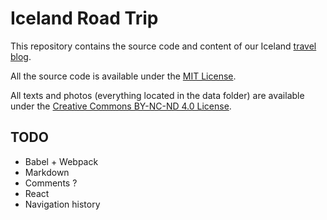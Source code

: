 # Iceland Road Trip

This repository contains the source code and content of our Iceland 
[travel blog](http://islande.nokto.net).

All the source code is available under the 
[MIT License](https://opensource.org/licenses/MIT).

All texts and photos (everything located in the data folder) are available under 
the [Creative Commons BY-NC-ND 4.0 License](https://creativecommons.org/licenses/by-nc-nd/4.0/).


## TODO

* Babel + Webpack
* Markdown
* Comments ?
* React
* Navigation history
